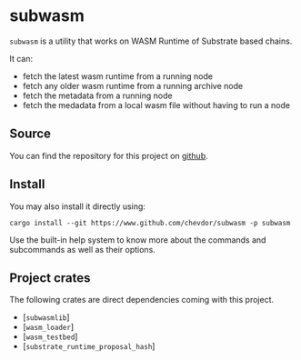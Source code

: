 # subwasm

`subwasm` is a utility that works on WASM Runtime of Substrate based chains.

It can:

-   fetch the latest wasm runtime from a running node
-   fetch any older wasm runtime from a running archive node
-   fetch the metadata from a running node
-   fetch the medadata from a local wasm file without having to run a node

## Source

You can find the repository for this project on [github](https://www.github.com/chevdor/subwasm).

## Install

You may also install it directly using:

```
cargo install --git https://www.github.com/chevdor/subwasm -p subwasm
```

Use the built-in help system to know more about the commands and subcommands as well as their options.

## Project crates

The following crates are direct dependencies coming with this project.

-   [`subwasmlib`]
-   [`wasm_loader`]
-   [`wasm_testbed`]
-   [`substrate_runtime_proposal_hash`]
